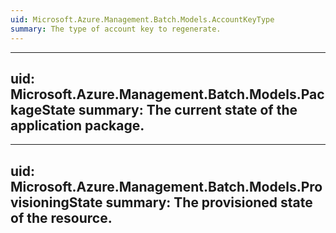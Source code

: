 ```yaml
---
uid: Microsoft.Azure.Management.Batch.Models.AccountKeyType
summary: The type of account key to regenerate.
---
```

---
uid: Microsoft.Azure.Management.Batch.Models.PackageState
summary: The current state of the application package.
---
---
uid: Microsoft.Azure.Management.Batch.Models.ProvisioningState
summary: The provisioned state of the resource.
---